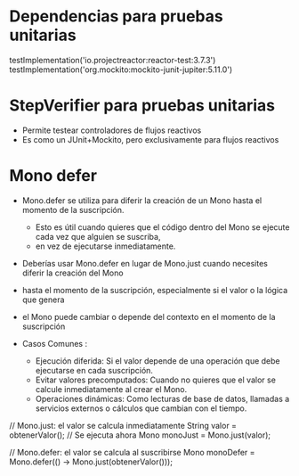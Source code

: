 # Dependencias para pruebas unitarias
testImplementation('io.projectreactor:reactor-test:3.7.3')
testImplementation('org.mockito:mockito-junit-jupiter:5.11.0')

# StepVerifier para pruebas unitarias
- Permite testear controladores de flujos reactivos
- Es como un JUnit+Mockito, pero exclusivamente para flujos reactivos

# Mono defer
- Mono.defer se utiliza para diferir la creación de un Mono hasta el momento de la suscripción. 
  - Esto es útil cuando quieres que el código dentro del Mono se ejecute cada vez que alguien se suscriba, 
  - en vez de ejecutarse inmediatamente.
- Deberías usar Mono.defer en lugar de Mono.just cuando necesites diferir la creación del Mono 
- hasta el momento de la suscripción, especialmente si el valor o la lógica que genera 
- el Mono puede cambiar o depende del contexto en el momento de la suscripción

- Casos Comunes :
  - Ejecución diferida: Si el valor depende de una operación que debe ejecutarse en cada suscripción.
  - Evitar valores precomputados: Cuando no quieres que el valor se calcule inmediatamente al crear el Mono.
  - Operaciones dinámicas: Como lecturas de base de datos, llamadas a servicios externos o cálculos que cambian con el tiempo.

// Mono.just: el valor se calcula inmediatamente
String valor = obtenerValor(); // Se ejecuta ahora
Mono<String> monoJust = Mono.just(valor);

// Mono.defer: el valor se calcula al suscribirse
Mono<String> monoDefer = Mono.defer(() -> Mono.just(obtenerValor()));